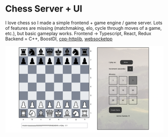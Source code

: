 # Chess Server + UI
I love chess so I made a simple frontend + game engine / game server.
Lots of features are missing (matchmaking, elo, cycle through moves of a game, etc.), but basic gameplay works.
Frontend -> Typescript, React, Redux
Backend = C++, BoostDI, [cpp-httplib](https://github.com/yhirose/cpp-httplib), [websocketpp](https://github.com/zaphoyd/websocketpp)

![Screenshot of app](/592chess.png?raw=true "Home Page")
